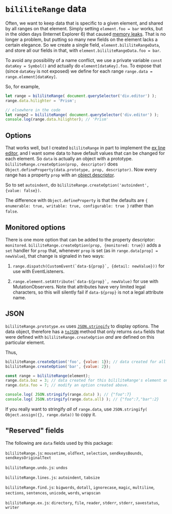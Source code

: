 # `bililiteRange` data

Often, we want to keep data that is specific to a given element, and shared by all ranges on that element.
Simply setting `element.foo = bar` works, but in the olden days (Internet Explorer 6) that 
caused [memory leaks](http://crockford.com/javascript/memory/leak.html). That is no longer a problem, but
putting so many new fields on the element lacks a certain elegance. So we create a single field, `element.bililiteRangeData`,
and store all our fields in that, with `element.bililiteRangeData.foo = bar`.

To avoid any possibility of a name conflict, we use a private variable `const dataKey = Symbol()` and actually do
`element[dataKey].foo`. To expose that (since `dataKey` is not exposed)
we define for each range `range.data = range.element[dataKey]`.

So, for example,

````js
let range = bililiteRange( document.querySelector('div.editor') );
range.data.hilighter = 'Prism';

// elsewhere in the code
let range2 = bililiteRange( document.querySelector('div.editor') );
console.log(range.data.hilighter); // 'Prism'
````

## Options

That works well, but I created `bililiteRange` in part to implement the [ex line editor](ex.md), and I want some data to have default
values that can be changed for each element. So `data` is actually an object with a prototype.
`bililiteRange.createOption(prop, descriptor)` does `Object.defineProperty(data.prototype, prop, descriptor)`. Now every range has a
property `prop` with an 
[object descriptor](https://developer.mozilla.org/en-US/docs/Web/JavaScript/Reference/Global_Objects/Object/defineProperty).

So to set `autoindent`, do `bililiteRange.createOption('autoindent', {value: false})`.

The difference with `Object.defineProperty` is that the defaults are `{
		enumerable: true,
		writable: true,
		configurable: true
	}` rather than `false`.
	

## Monitored options

There is one more option that can be added to the property descriptor: `monitored`. `bililiteRange.createOption(prop, {monitored: true})`
adds a `set` handler for `prop` that, whenever `prop` is set (as in `range.data[prop] = newValue`), that change is signaled in two ways:

1. ``range.dispatch(CustomEvent(`data-${prop}`, {detail: newValue}))`` for use with EventListeners.

2. ``range.element.setAttribute(`data-${prop}`, newValue)`` for use with MutationObservers. Note that attributes have very limited legal
characters, so this will silently fail if `data-${prop}` is not a legal attribute name.

## JSON

`bililiteRange.prototype.ex` uses 
[`JSON.stringify`](https://developer.mozilla.org/en-US/docs/Web/JavaScript/Reference/Global_Objects/JSON/stringify) to display 
options. The data object, therefore has a 
[`toJSON`](https://developer.mozilla.org/en-US/docs/Web/JavaScript/Reference/Global_Objects/JSON/stringify#toJSON_behavior) method
that only returns `data` fields that were defined with `bililiteRange.createOption` *and* are defined on this particular element.

Thus,

```js
bililiteRange.createOption('foo', {value: 1}); // data created for all bililiteRange's
bililiteRange.createOption('bar', {value: 2});

const range = bililiteRange(element);
range.data.baz = 3; // data created for this bililiteRange's element only
range.data.foo = 7; // modify an option created above.

console.log( JSON.stringify(range.data) ); // {"foo":7}
console.log( JSON.stringify(range.data.all) ); // {"foo":7,"bar":2}
```

If you really want to stringify *all* of `range.data`, use `JSON.stringify( Object.assign({}, range.data))` to copy it.


## "Reserved" fields

The following are `data` fields used by this package:

`bililiteRange.js`: `mousetime`, `oldText`, `selection`, `sendkeysBounds`, `sendkeysOriginalText`

`bililiteRange.undo.js`: `undos`

`bililiteRange.lines.js`: `autoindent`, `tabsize`

`bililiteRange.find.js`: `bigwords`, `dotall`, `ignorecase`, `magic`, `multiline`, `sections`, 
`sentences`, `unicode`, `words`, `wrapscan`

`bililiteRange.ex.js`: `directory`, `file`, `reader`, `stderr`, `stderr`, `savestatus`, `writer`

